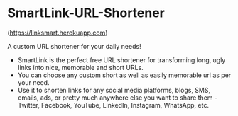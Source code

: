 # SmartLink-URL-Shortener
(https://linksmart.herokuapp.com)

A custom URL shortener for your daily needs!

- SmartLink is the perfect free URL shortener for transforming long, ugly links into nice, memorable and short URLs. 
- You can choose any custom short as well as easily memorable url as per your need.
- Use it to shorten links for any social media platforms, blogs, SMS, emails, ads, or pretty much anywhere else you want to share them - Twitter, Facebook, YouTube, LinkedIn, Instagram, WhatsApp, etc.
